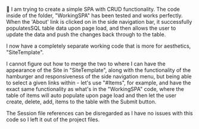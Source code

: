 👋 I am trying to create a simple SPA with CRUD functionality.
The code inside of the folder, "WorkingSPA" has been tested and works perfectly. When the 'About' link is clicked on in the side navigation bar, it successfully populatesSQL table data upon page load, and then allows the user to update the data and push the changes back through to the table.

I now have a completely separate working code that is more for aesthetics, "SiteTemplate".

I cannot figure out how to merge the two to where I can have the appearance of the Site in "SiteTemplate", along with the functionality of the hamburger and responsiveness of the side navigation menu, but being able to select a given links within - let's use "#Items", for example, and have the exact same functionality as what's in the "WorkingSPA" code, where the table of items will auto populate upon page load and then let the user create, delete, add, items to the table with the Submit button.

The Session file references can be disregarded as I have no issues with this code so I left it out of the project files.


